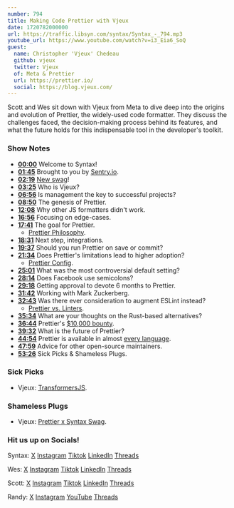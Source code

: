 ```yaml
---
number: 794
title: Making Code Prettier with Vjeux
date: 1720782000000
url: https://traffic.libsyn.com/syntax/Syntax_-_794.mp3
youtube_url: https://www.youtube.com/watch?v=i3_Eia6_SoQ
guest:
  name: Christopher 'Vjeux' Chedeau
  github: vjeux
  twitter: Vjeux
  of: Meta & Prettier
  url: https://prettier.io/
  social: https://blog.vjeux.com/
---
```


Scott and Wes sit down with Vjeux from Meta to dive deep into the origins and evolution of Prettier, the widely-used code formatter. They discuss the challenges faced, the decision-making process behind its features, and what the future holds for this indispensable tool in the developer's toolkit.

### Show Notes

* **[00:00](#t=00:00)** Welcome to Syntax!
* **[01:45](#t=01:45)** Brought to you by [Sentry.io](https://sentry.io/syntax).
* **[02:19](#t=02:19)** [New swag](https://sentry.shop/)!
* **[03:25](#t=03:25)** Who is Vjeux?
* **[06:56](#t=06:56)** Is management the key to successful projects?
* **[08:50](#t=08:50)** The genesis of Prettier.
* **[12:08](#t=12:08)** Why other JS formatters didn't work.
* **[16:56](#t=16:56)** Focusing on edge-cases.
* **[17:41](#t=17:41)** The goal for Prettier.
  * [Prettier Philosophy](https://prettier.io/docs/en/option-philosophy).
* **[18:31](#t=18:31)** Next step, integrations.
* **[19:37](#t=19:37)** Should you run Prettier on save or commit?
* **[21:34](#t=21:34)** Does Prettier's limitations lead to higher adoption?
  * [Prettier Config](https://prettier.io/docs/en/configuration.html).
* **[25:01](#t=25:01)** What was the most controversial default setting?
* **[28:14](#t=28:14)** Does Facebook use semicolons?
* **[29:18](#t=29:18)** Getting approval to devote 6 months to Prettier.
* **[31:42](#t=31:42)** Working with Mark Zuckerberg.
* **[32:43](#t=32:43)** Was there ever consideration to augment ESLint instead?
  * [Prettier vs. Linters](https://prettier.io/docs/en/comparison).
* **[35:34](#t=35:34)** What are your thoughts on the Rust-based alternatives?
* **[36:44](#t=36:44)** Prettier's [$10,000 bounty](https://twitter.com/Vjeux/status/1722733472522142022).
* **[39:32](#t=39:32)** What is the future of Prettier?
* **[44:54](#t=44:54)** Prettier is available in almost [every language](https://prettier.io/docs/en/).
* **[47:59](#t=47:59)** Advice for other open-source maintainers.
* **[53:26](#t=53:26)** Sick Picks & Shameless Plugs.

### Sick Picks

- Vjeux: [TransformersJS](https://huggingface.co/docs/transformers.js/en/index).

### Shameless Plugs

- Vjeux: [Prettier x Syntax Swag](https://sentry.shop/).

### Hit us up on Socials!

Syntax: [X](https://twitter.com/syntaxfm) [Instagram](https://www.instagram.com/syntax_fm/) [Tiktok](https://www.tiktok.com/@syntaxfm) [LinkedIn](https://www.linkedin.com/company/96077407/admin/feed/posts/) [Threads](https://www.threads.net/@syntax_fm)

Wes: [X](https://twitter.com/wesbos) [Instagram](https://www.instagram.com/wesbos/) [Tiktok](https://www.tiktok.com/@wesbos) [LinkedIn](https://www.linkedin.com/in/wesbos/) [Threads](https://www.threads.net/@wesbos)

Scott: [X](https://twitter.com/stolinski) [Instagram](https://www.instagram.com/stolinski/) [Tiktok](https://www.tiktok.com/@stolinski) [LinkedIn](https://www.linkedin.com/in/stolinski/) [Threads](https://www.threads.net/@stolinski)

Randy: [X](https://twitter.com/randyrektor) [Instagram](https://www.instagram.com/randyrektor/) [YouTube](https://www.youtube.com/@randyrektor) [Threads](https://www.threads.net/@randyrektor)
